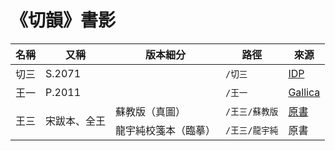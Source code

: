 # 《切韻》書影

<table>
  <thead>
    <tr>
      <th>名稱</th>
      <th>又稱</th>
      <th>版本細分</th>
      <th>路徑</th>
      <th>來源</th>
    </tr>
  </thead>
  <tbody>
    <tr>
      <td>切三</td>
      <td>S.2071</td>
      <td></td>
      <td><code>/切三</code></td>
      <td><a href="http://idp.bl.uk/database/oo_scroll_h.a4d?uid=8387404017;recnum=2070;index=1">IDP</a></td>
    </tr>
    <tr>
      <td>王一</td>
      <td>P.2011</td>
      <td></td>
      <td><code>/王一</code></td>
      <td><a href="https://gallica.bnf.fr/ark:/12148/btv1b52503710f">Gallica</a></td>
    </tr>
    <tr>
      <td rowspan="2">王三</td>
      <td rowspan="2">宋跋本、全王</td>
      <td>蘇教版（真圖）</td>
      <td><code>/王三/蘇教版</code></td>
      <td><a href="https://book.douban.com/subject/27591818/">原書</a></td>
    </tr>
    <tr>
      <td>龍宇純校箋本（臨摹）</td>
      <td><code>/王三/龍宇純</code></td>
      <td>原書</td>
    </tr>
  </tbody>
</table>

